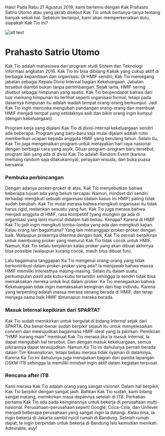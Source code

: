 Halo! Pada Rabu 21 Agustus 2019, kami bertemu dengan Kak Prahasto
Satrio Utomo atau yang akrab disebut Kak Tio untuk bertanya-tanya tentang banyak sekali hal.
Sebelum berlanjut, kami akan memperkenalkan dulu, siapakah Kak Tio ini?

![alt text](./16518037-16518070-16518292-16518409.jpg)

# Prahasto Satrio Utomo

Kak Tio adalah mahasiswa dari program studi Sistem dan Teknologi Informasi
angkatan 2016. Kak Tio ini bisa dibilang Kakak yang cukup aktif
di berbagai kepanitiaan dan organisasi. DI HMIF sendiri, Kak Tio
memegang jabatan sebagai Kepala Divisi Internal bagian Kekeluargaan. Jabatan
tersebut diambil bukan tanpa pertimbangan. Sejak lama, HMIF sering
disebut sebagai himpunan yang apatis. Kak Tio berpendapat bahwa dari luar
memang himpunan itu terlihat seperti organisasi formal, tetapi pada dasarnya
himpunan itu adalah wadah tempat orang-orang berkumpul. Jadi Kak Tio
ingin mencoba mengubah pandangan orang-orang dan membuat HMIF menjadi
tempat yang setidaknya asik dan bikin orang ingin kumpul (dengan kekeluargaan).

Program kerja yang dijalani Kak Tio di divisi internal kekeluargaan sendiri ada
beberapa. Program yang baru-baru saja mulai dijalani adalah rutin memberikan
ucapan kepada anggota HMIF yang berulang tahun. Selain itu, Kak Tio juga
mengenalkan program untuk merayakan hari raya nasional dengan berbagai cara yang asyik.
Diluar program-program baru tersebut, program lain yang ada di divisi Kak Tio
adalah Random Event (karena memang random saja dilakukannya), perayaan wisuda, dan buka puasa bersama.

### Pembuka perbincangan

Dengan adanya proker-proker di atas, Kak Tio menyebutkan bahwa beberapa tujuan ada yang belum tercapai.
Namun, mindset diri sendiri terhadap mengikuti sebuah organisasi (dalam kasus ini HMIF) paling tidak sudah berubah.
Kak Tio mulai merasa bahwa mengikuti organisasi itu tidak harus rigid, melainkan sesuatu yang fun. Kak Tio juga
merasa bahwa menjadi anggota di HMIF, rasa kompetitif (yang mungkin ga ada di organisasi yang lain) muncul didalam
hati beliau. Kenapa? Karena di HMIF Kak Tio jadi ingin mengikuti lomba-lomba yang ada dan mengikuti kajian. Kalau
orang lain bagaimana? Yang lain menanggapi proker-proker dengan baik. Walaupun prokernya diterima dengan baik, Kak
Tio pernah berpikiran untuk membuang proker yang menurut Kak Tio tidak cocok untuk HMIF. Namun, Kak Tio selalu
berpikiran kalau proker yang akan dibuat akhirnya bisa possible (walaupun kurang cocok, masih bisa dibuat fun).

Lalu bagaimana tanggapan Ka Tio mengenai orang-orang yang tidak berkontribusi dalam proker-proker yang ada? Ia menjawab bahwa massa HMIF memiliki interestnya masing-masing. Selain itu dalam suatu perkumpulan pasti ada kubu-kubu tersendiri sehingga Ia sendiri tidak bisa memaksakan mereka untuk ikut dalam proker. Ka Tio menegaskan bahwa Kekeluargaan tidak ingin memaksakan keinginan dari tiap individu. Karena yang terpenting adalah massa merasa senang berada di HMIF, dan tetap menjaga nama baik HMIF dimanapun mereka berada.

### Masuk Internal kepikiran dari SPARTA?
Kak Tio sudah memikirkan untuk bergulat di bidang Internal sejak dari SPARTA. Dia benar-benar sudah berpikir sejauh itu
untuk menyelesaikan concern dan mewujudkan bagaimana HMIF ideal yang Ia pikirkan. Pemikiran "HMIF kurang main" membuat Kak Tio merasa jika Ia masuk Internal, Ia dapat mengubah hal tersebut. Dan dengan masuk kekeluargaan, semua pikirannya dapat terwujudkan. Namun Ka Tio ini dahulunya pernah berada dalam Tim Kesenatoran, tetapi beliau merasa tidak nyaman di dalamnya. Karena Ka Tio ini dahulunya juga merupakan bagian dari panitia lapangan OSKM ITB sehingga Ia memiliki mindset ingin aktif dalam kegiatan terpusat.

### Rencana after ITB
Kami merasa Kak Tio adalah orang yang sangat visioner. Dalam hal berpikir, Kak Tio berpikir dengan sangat jauh. Bahkan Kak Tio sudah, kami bilang sangat matang, memikirkan masa depannya setelah di ITB. Perhatian pertama Kak Tio ada pada keinginannya untuk bekerja di perusahaan multi-nasional. Perusahaan-perusahaan seperti Google, Coca-Cola, dan Unilever menjadi beberapa perusahaan yang sangat ingin Ia datangi. Kalau bisa, Ia ingin bekerja di Jakarta sambil nyicil rumah di Bandung. Setelah rumah dapat, Ia ingin berpindah untuk bekerja di Bandung lalu kemudian menikah. Admirable, euy!
